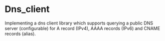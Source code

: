 # Dns_client
Implementing a dns client library which supports querying a public DNS server (configurable) for A record (IPv4), AAAA records (IPv6) and CNAME records (alias).
